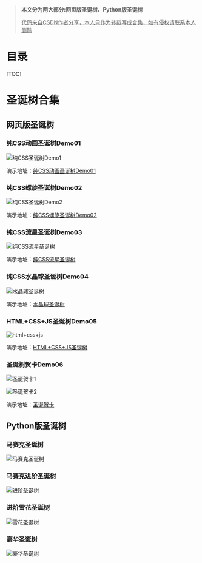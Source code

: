 > **本文分为两大部分:网页版圣诞树、Python版圣诞树**
>
> <u>代码来自CSDN作者分享，本人只作为转载写成合集，如有侵权请联系本人删除</u>



# 目录

[TOC]



# 圣诞树合集

## 网页版圣诞树

### 纯CSS动画圣诞树Demo01

![纯CSS圣诞树Demo1](https://blog.emobook.cn/ChristmasTree/images/纯CSS圣诞树Demo1.png)


演示地址：[纯CSS动画圣诞树Demo01](https://blog.emobook.cn/ChristmasTree/纯CSS圣诞树Demo1.html)





### 纯CSS螺旋圣诞树Demo02

![纯CSS圣诞树Demo2](https://blog.emobook.cn/ChristmasTree/images/纯CSS圣诞树Demo2.png)


演示地址：[纯CSS螺旋圣诞树Demo02](https://blog.emobook.cn/ChristmasTree/纯CSS圣诞树Demo2.html)





### 纯CSS流星圣诞树Demo03

![纯CSS流星圣诞树](https://blog.emobook.cn/ChristmasTree/images/纯CSS流星圣诞树.png)


演示地址：[纯CSS流星圣诞树](https://blog.emobook.cn/ChristmasTree/纯CSS流星圣诞树.html)



### 纯CSS水晶球圣诞树Demo04

![水晶球圣诞树](https://blog.emobook.cn/ChristmasTree/images/水晶球圣诞树.png)


演示地址：[水晶球圣诞树](https://blog.emobook.cn/ChristmasTree/水晶球圣诞树.html)



### HTML+CSS+JS圣诞树Demo05

![html+css+js](https://blog.emobook.cn/ChristmasTree/images/html+css+js.png)


演示地址：[HTML+CSS+JS圣诞树](https://blog.emobook.cn/ChristmasTree/HTML+CSS+JS圣诞树.html)



### 圣诞树贺卡Demo06

![圣诞贺卡1](https://blog.emobook.cn/ChristmasTree/images/圣诞贺卡1.png)

![圣诞贺卡2](https://blog.emobook.cn/ChristmasTree/images/圣诞贺卡2.png)


演示地址：[圣诞贺卡](https://blog.emobook.cn/ChristmasTree/圣诞贺卡.html)



## Python版圣诞树

### 马赛克圣诞树

![马赛克圣诞树](C:\Users\WayJun\Desktop\圣诞树合集\演示图片\马赛克圣诞树.png)



### 马赛克进阶圣诞树

![进阶圣诞树](C:\Users\WayJun\Desktop\圣诞树合集\演示图片\进阶圣诞树.png)



### 进阶雪花圣诞树

![雪花圣诞树](C:\Users\WayJun\Desktop\圣诞树合集\演示图片\雪花圣诞树.png)



### 豪华圣诞树

![豪华圣诞树](C:\Users\WayJun\Desktop\圣诞树合集\演示图片\豪华圣诞树.png)

